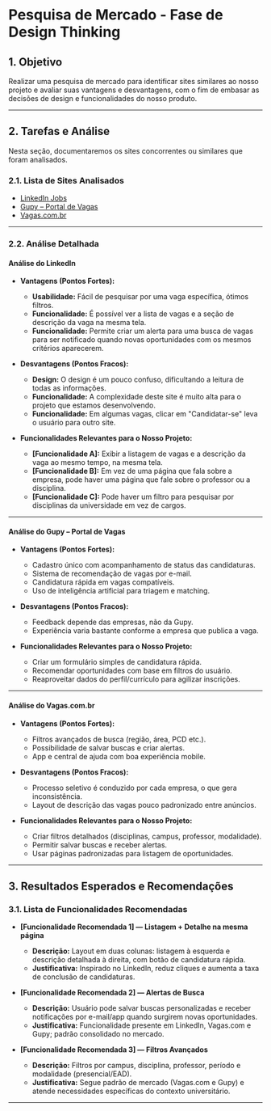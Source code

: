 # Pesquisa de Mercado - Fase de Design Thinking

## 1. Objetivo

Realizar uma pesquisa de mercado para identificar sites similares ao nosso projeto e avaliar suas vantagens e desvantagens, com o fim de embasar as decisões de design e funcionalidades do nosso produto.

---

## 2. Tarefas e Análise

Nesta seção, documentaremos os sites concorrentes ou similares que foram analisados.

### 2.1. Lista de Sites Analisados

* [LinkedIn Jobs](https://www.linkedin.com/jobs/)
* [Gupy – Portal de Vagas](https://portal.gupy.io/)
* [Vagas.com.br](https://www.vagas.com.br/)

---

### 2.2. Análise Detalhada

#### **Análise do LinkedIn**

* **Vantagens (Pontos Fortes):**
  * **Usabilidade:** Fácil de pesquisar por uma vaga específica, ótimos filtros.
  * **Funcionalidade:** É possível ver a lista de vagas e a seção de descrição da vaga na mesma tela.
  * **Funcionalidade:** Permite criar um alerta para uma busca de vagas para ser notificado quando novas oportunidades com os mesmos critérios aparecerem.

* **Desvantagens (Pontos Fracos):**
  * **Design:** O design é um pouco confuso, dificultando a leitura de todas as informações.
  * **Funcionalidade:** A complexidade deste site é muito alta para o projeto que estamos desenvolvendo.
  * **Funcionalidade:** Em algumas vagas, clicar em "Candidatar-se" leva o usuário para outro site.

* **Funcionalidades Relevantes para o Nosso Projeto:**
  * **[Funcionalidade A]:** Exibir a listagem de vagas e a descrição da vaga ao mesmo tempo, na mesma tela.
  * **[Funcionalidade B]:** Em vez de uma página que fala sobre a empresa, pode haver uma página que fale sobre o professor ou a disciplina.
  * **[Funcionalidade C]:** Pode haver um filtro para pesquisar por disciplinas da universidade em vez de cargos.

---

#### **Análise do Gupy – Portal de Vagas**

* **Vantagens (Pontos Fortes):**
  * Cadastro único com acompanhamento de status das candidaturas.
  * Sistema de recomendação de vagas por e-mail.
  * Candidatura rápida em vagas compatíveis.
  * Uso de inteligência artificial para triagem e matching.

* **Desvantagens (Pontos Fracos):**
  * Feedback depende das empresas, não da Gupy.
  * Experiência varia bastante conforme a empresa que publica a vaga.

* **Funcionalidades Relevantes para o Nosso Projeto:**
  * Criar um formulário simples de candidatura rápida.
  * Recomendar oportunidades com base em filtros do usuário.
  * Reaproveitar dados do perfil/currículo para agilizar inscrições.

---

#### **Análise do Vagas.com.br**

* **Vantagens (Pontos Fortes):**
  * Filtros avançados de busca (região, área, PCD etc.).
  * Possibilidade de salvar buscas e criar alertas.
  * App e central de ajuda com boa experiência mobile.

* **Desvantagens (Pontos Fracos):**
  * Processo seletivo é conduzido por cada empresa, o que gera inconsistência.
  * Layout de descrição das vagas pouco padronizado entre anúncios.

* **Funcionalidades Relevantes para o Nosso Projeto:**
  * Criar filtros detalhados (disciplinas, campus, professor, modalidade).
  * Permitir salvar buscas e receber alertas.
  * Usar páginas padronizadas para listagem de oportunidades.

---

## 3. Resultados Esperados e Recomendações

### 3.1. Lista de Funcionalidades Recomendadas

* **[Funcionalidade Recomendada 1] — Listagem + Detalhe na mesma página**
  * **Descrição:** Layout em duas colunas: listagem à esquerda e descrição detalhada à direita, com botão de candidatura rápida.
  * **Justificativa:** Inspirado no LinkedIn, reduz cliques e aumenta a taxa de conclusão de candidaturas.

* **[Funcionalidade Recomendada 2] — Alertas de Busca**
  * **Descrição:** Usuário pode salvar buscas personalizadas e receber notificações por e-mail/app quando surgirem novas oportunidades.
  * **Justificativa:** Funcionalidade presente em LinkedIn, Vagas.com e Gupy; padrão consolidado no mercado.

* **[Funcionalidade Recomendada 3] — Filtros Avançados**
  * **Descrição:** Filtros por campus, disciplina, professor, período e modalidade (presencial/EAD).
  * **Justificativa:** Segue padrão de mercado (Vagas.com e Gupy) e atende necessidades específicas do contexto universitário.

---
